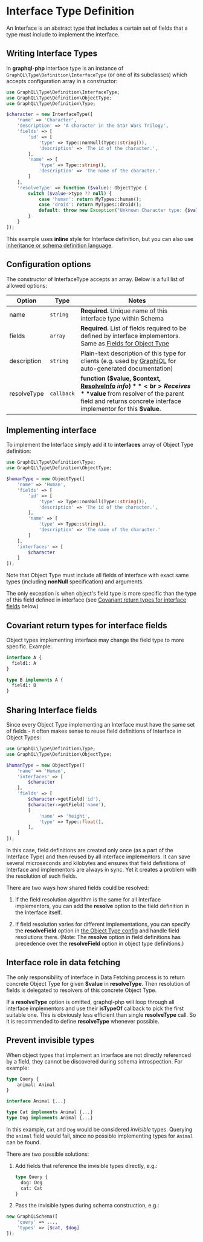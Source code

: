 # Interface Type Definition

An Interface is an abstract type that includes a certain set of fields that a
type must include to implement the interface.

## Writing Interface Types

In **graphql-php** interface type is an instance of `GraphQL\Type\Definition\InterfaceType`
(or one of its subclasses) which accepts configuration array in a constructor:

```php
use GraphQL\Type\Definition\InterfaceType;
use GraphQL\Type\Definition\ObjectType;
use GraphQL\Type\Definition\Type;

$character = new InterfaceType([
    'name' => 'Character',
    'description' => 'A character in the Star Wars Trilogy',
    'fields' => [
        'id' => [
            'type' => Type::nonNull(Type::string()),
            'description' => 'The id of the character.',
        ],
        'name' => [
            'type' => Type::string(),
            'description' => 'The name of the character.'
        ]
    ],
    'resolveType' => function ($value): ObjectType {
        switch ($value->type ?? null) {
            case 'human': return MyTypes::human();
            case 'droid': return MyTypes::droid();
            default: throw new Exception("Unknown Character type: {$value->type ?? null}");
        }
    }
]);
```

This example uses **inline** style for Interface definition, but you can also use  
[inheritance or schema definition language](index.md#definition-styles).

## Configuration options

The constructor of InterfaceType accepts an array. Below is a full list of allowed options:

| Option      | Type       | Notes                                                                                                                                                                                                                                  |
| ----------- | ---------- | -------------------------------------------------------------------------------------------------------------------------------------------------------------------------------------------------------------------------------------- |
| name        | `string`   | **Required.** Unique name of this interface type within Schema                                                                                                                                                                         |
| fields      | `array`    | **Required.** List of fields required to be defined by interface implementors. Same as [Fields for Object Type](object-types.md#field-configuration-options)                                                                           |
| description | `string`   | Plain-text description of this type for clients (e.g. used by [GraphiQL](https://github.com/graphql/graphiql) for auto-generated documentation)                                                                                        |
| resolveType | `callback` | **function ($value, $context, [ResolveInfo](../class-reference.md#graphqltypedefinitionresolveinfo) $info)**<br> Receives **$value** from resolver of the parent field and returns concrete interface implementor for this **$value**. |

## Implementing interface

To implement the Interface simply add it to **interfaces** array of Object Type definition:

```php
use GraphQL\Type\Definition\Type;
use GraphQL\Type\Definition\ObjectType;

$humanType = new ObjectType([
    'name' => 'Human',
    'fields' => [
        'id' => [
            'type' => Type::nonNull(Type::string()),
            'description' => 'The id of the character.',
        ],
        'name' => [
            'type' => Type::string(),
            'description' => 'The name of the character.'
        ]
    ],
    'interfaces' => [
        $character
    ]
]);
```

Note that Object Type must include all fields of interface with exact same types
(including **nonNull** specification) and arguments.

The only exception is when object's field type is more specific than the type of this field defined in interface
(see [Covariant return types for interface fields](#covariant-return-types-for-interface-fields) below)

## Covariant return types for interface fields

Object types implementing interface may change the field type to more specific.
Example:

```graphql
interface A {
  field1: A
}

type B implements A {
  field1: B
}
```

## Sharing Interface fields

Since every Object Type implementing an Interface must have the same set of fields - it often makes
sense to reuse field definitions of Interface in Object Types:

```php
use GraphQL\Type\Definition\Type;
use GraphQL\Type\Definition\ObjectType;

$humanType = new ObjectType([
    'name' => 'Human',
    'interfaces' => [
        $character
    ],
    'fields' => [
        $character->getField('id'),
        $character->getField('name'),
        [
            'name' => 'height',
            'type' => Type::float(),
        ],
    ]
]);
```

In this case, field definitions are created only once (as a part of the Interface Type) and then reused by all interface implementors.
It can save several microseconds and kilobytes and ensures that field definitions of Interface and implementors are always in sync.
Yet it creates a problem with the resolution of such fields.

There are two ways how shared fields could be resolved:

1. If the field resolution algorithm is the same for all Interface implementors,
   you can add the **resolve** option to the field definition in the Interface itself.

2. If field resolution varies for different implementations, you can specify the **resolveField** option
   in [the Object Type config](object-types.md#configuration-options) and handle field resolutions there.
   (Note: The **resolve** option in field definitions has precedence over the **resolveField** option in object type definitions.)

## Interface role in data fetching

The only responsibility of interface in Data Fetching process is to return concrete Object Type
for given **$value** in **resolveType**. Then resolution of fields is delegated to resolvers of this
concrete Object Type.

If a **resolveType** option is omitted, graphql-php will loop through all interface implementors and
use their **isTypeOf** callback to pick the first suitable one. This is obviously less efficient
than single **resolveType** call. So it is recommended to define **resolveType** whenever possible.

## Prevent invisible types

When object types that implement an interface are not directly referenced by a field, they cannot
be discovered during schema introspection. For example:

```graphql
type Query {
    animal: Animal
}

interface Animal {...}

type Cat implements Animal {...}
type Dog implements Animal {...}
```

In this example, `Cat` and `Dog` would be considered _invisible_ types. Querying the `animal` field
would fail, since no possible implementing types for `Animal` can be found.

There are two possible solutions:

1. Add fields that reference the invisible types directly, e.g.:

   ```graphql
   type Query {
     dog: Dog
     cat: Cat
   }
   ```

2. Pass the invisible types during schema construction, e.g.:

```php
new GraphQLSchema([
    'query' => ...,
    'types' => [$cat, $dog]
]);
```
